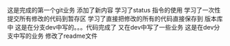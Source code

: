 
这是完成的第一个git业务
添加了新内容
学习了status 指令的使用
学习了一次性提交所有修改的代码到暂存区
学习了直接把修改的所有的代码直接保存到 版本库中
这是在分支dev中写的。。。代码完成了
又在dev中写了一些业务
这是在dev分支中写的业务
修改了readme文件